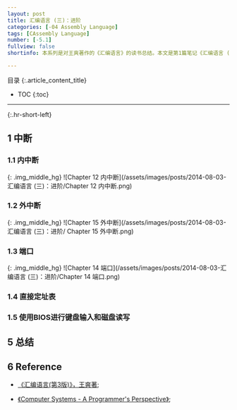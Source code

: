 ```yaml
---
layout: post
title: 汇编语言 (三)：进阶
categories: [-04 Assembly Language]
tags: [CAssembly Language]
number: [-5.1]
fullview: false
shortinfo: 本系列是对王爽著作的《汇编语言》的读书总结。本文是第1篇笔记《汇编语言 (三)：进阶》。

---
```

目录
{:.article_content_title}


* TOC
{:toc}

---
{:.hr-short-left}

## 1 中断 ##

### 1.1 内中断 ###

{: .img_middle_hg}
![Chapter 12 内中断](/assets/images/posts/2014-08-03-汇编语言 (三)：进阶/Chapter 12 内中断.png)

### 1.2 外中断 ###

{: .img_middle_hg}
![Chapter 15 外中断](/assets/images/posts/2014-08-03-汇编语言 (三)：进阶/
Chapter 15 外中断.png)

### 1.3 端口 ###


{: .img_middle_hg}
![Chapter 14 端口](/assets/images/posts/2014-08-03-汇编语言 (三)：进阶/Chapter 14 端口.png)

### 1.4 直接定址表 ###

### 1.5 使用BIOS进行键盘输入和磁盘读写 ###


## 5 总结 ##


## 6 Reference ##

- [《汇编语言(第3版)》，王爽著](https://www.amazon.cn/%E5%9B%BE%E4%B9%A6/dp/B00EYSPGYE?tag=et04-23);

- [《Computer Systems - A Programmer's Perspective》](https://www.amazon.com/Computer-Systems-Programmers-Perspective-2nd/dp/0136108040);



